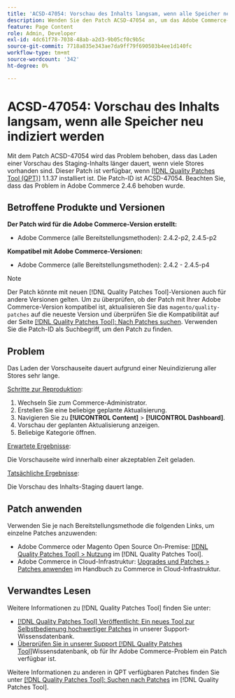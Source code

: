 ```yaml
---
title: 'ACSD-47054: Vorschau des Inhalts langsam, wenn alle Speicher neu indiziert werden'
description: Wenden Sie den Patch ACSD-47054 an, um das Adobe Commerce-Problem zu beheben, bei dem die Vorschauseite aufgrund der Neuindizierung aller Stores langsam geladen wird.
feature: Page Content
role: Admin, Developer
exl-id: 4dc61f78-7038-48ab-a2d3-9b05cf0c9b5c
source-git-commit: 7718a835e343ae7da9ff79f690503b4ee1d140fc
workflow-type: tm+mt
source-wordcount: '342'
ht-degree: 0%

---
```


# ACSD-47054: Vorschau des Inhalts langsam, wenn alle Speicher neu indiziert werden

Mit dem Patch ACSD-47054 wird das Problem behoben, dass das Laden einer Vorschau des Staging-Inhalts länger dauert, wenn viele Stores vorhanden sind. Dieser Patch ist verfügbar, wenn [[!DNL Quality Patches Tool (QPT)]](/help/announcements/adobe-commerce-announcements/magento-quality-patches-released-new-tool-to-self-serve-quality-patches.md) 1.1.37 installiert ist. Die Patch-ID ist ACSD-47054. Beachten Sie, dass das Problem in Adobe Commerce 2.4.6 behoben wurde.

## Betroffene Produkte und Versionen

**Der Patch wird für die Adobe Commerce-Version erstellt:**

* Adobe Commerce (alle Bereitstellungsmethoden): 2.4.2-p2, 2.4.5-p2

**Kompatibel mit Adobe Commerce-Versionen:**

* Adobe Commerce (alle Bereitstellungsmethoden): 2.4.2 - 2.4.5-p4

>[!NOTE]
>
>Der Patch könnte mit neuen [!DNL Quality Patches Tool]-Versionen auch für andere Versionen gelten. Um zu überprüfen, ob der Patch mit Ihrer Adobe Commerce-Version kompatibel ist, aktualisieren Sie das `magento/quality-patches` auf die neueste Version und überprüfen Sie die Kompatibilität auf der Seite [[!DNL Quality Patches Tool]: Nach Patches suchen](https://experienceleague.adobe.com/tools/commerce-quality-patches/index.html?lang=de). Verwenden Sie die Patch-ID als Suchbegriff, um den Patch zu finden.

## Problem

Das Laden der Vorschauseite dauert aufgrund einer Neuindizierung aller Stores sehr lange.

<u>Schritte zur Reproduktion</u>:

1. Wechseln Sie zum Commerce-Administrator.
1. Erstellen Sie eine beliebige geplante Aktualisierung.
1. Navigieren Sie zu **[!UICONTROL Content]** > **[!UICONTROL Dashboard]**.
1. Vorschau der geplanten Aktualisierung anzeigen.
1. Beliebige Kategorie öffnen.

<u>Erwartete Ergebnisse</u>:

Die Vorschauseite wird innerhalb einer akzeptablen Zeit geladen.

<u>Tatsächliche Ergebnisse</u>:

Die Vorschau des Inhalts-Staging dauert lange.

## Patch anwenden

Verwenden Sie je nach Bereitstellungsmethode die folgenden Links, um einzelne Patches anzuwenden:

* Adobe Commerce oder Magento Open Source On-Premise: [[!DNL Quality Patches Tool] > Nutzung](https://experienceleague.adobe.com/docs/commerce-operations/tools/quality-patches-tool/usage.html?lang=de) im [!DNL Quality Patches Tool].
* Adobe Commerce in Cloud-Infrastruktur: [Upgrades und Patches > Patches anwenden](https://experienceleague.adobe.com/docs/commerce-cloud-service/user-guide/develop/upgrade/apply-patches.html?lang=de) im Handbuch zu Commerce in Cloud-Infrastruktur.

## Verwandtes Lesen

Weitere Informationen zu [!DNL Quality Patches Tool] finden Sie unter:

* [[!DNL Quality Patches Tool] Veröffentlicht: Ein neues Tool zur Selbstbedienung hochwertiger Patches](/help/announcements/adobe-commerce-announcements/magento-quality-patches-released-new-tool-to-self-serve-quality-patches.md) in unserer Support-Wissensdatenbank.
* [Überprüfen Sie in unserer Support [!DNL Quality Patches Tool]](/help/support-tools/patches-available-in-qpt-tool/check-patch-for-magento-issue-with-magento-quality-patches.md)Wissensdatenbank, ob für Ihr Adobe Commerce-Problem ein Patch verfügbar ist.

Weitere Informationen zu anderen in QPT verfügbaren Patches finden Sie unter [[!DNL Quality Patches Tool]: Suchen nach Patches](https://experienceleague.adobe.com/tools/commerce-quality-patches/index.html?lang=de) im [!DNL Quality Patches Tool].
